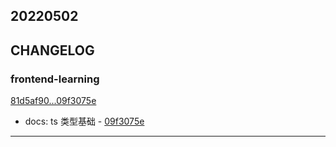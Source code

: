 ## 20220502

## CHANGELOG

### frontend-learning

[81d5af90...09f3075e](https://github.com/zhbhun/frontend-learning/compare/81d5af90...09f3075e)

* docs: ts 类型基础 - [09f3075e](https://github.com/zhbhun/frontend-learning/commit/09f3075ebda012ecce4a48752908ff747a2b6a41)

---

